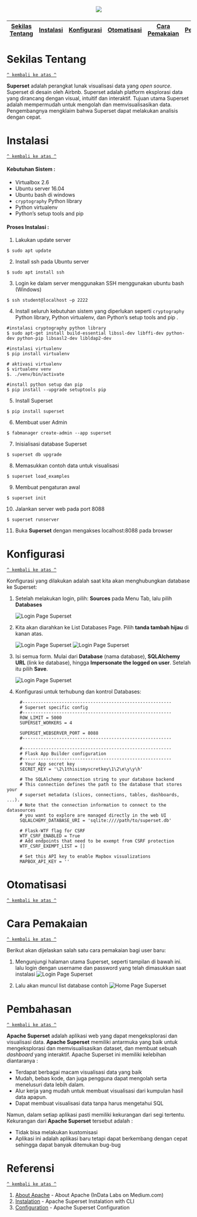 
<h5 align="center"><img src="https://cloud.githubusercontent.com/assets/130878/20946612/49a8a25c-bbc0-11e6-8314-10bef902af51.png"></h5>

[Sekilas Tentang](#sekilas-tentang) | [Instalasi](#instalasi) | [Konfigurasi](#konfigurasi) | [Otomatisasi](#otomatisasi) | [Cara Pemakaian](#cara-pemakaian) | [Pembahasan](#pembahasan) | [Referensi](#referensi)
:---:|:---:|:---:|:---:|:---:|:---:|:---:

# Sekilas Tentang
[`^ kembali ke atas ^`](#)

**Superset** adalah perangkat lunak visualisasi data yang *open source*. Superset di desain oleh Airbnb. Superset adalah platform eksplorasi data yang dirancang dengan visual, intuitif dan interaktif. Tujuan utama Superset adalah mempermudah untuk mengolah dan memvisualisasikan data. Pengembangnya mengklaim bahwa Superset dapat melakukan analisis dengan cepat. 

# Instalasi
[`^ kembali ke atas ^`](#)

#### Kebutuhan Sistem :
- Virtualbox 2.6
- Ubuntu server 16.04
- Ubuntu bash di windows
- `cryptography` Python library
- Python virtualenv
- Python’s setup tools and pip

#### Proses Instalasi :
1. Lakukan update server
```
$ sudo apt update
```

2. Install ssh pada Ubuntu server
```
$ sudo apt install ssh
```

3. Login ke dalam server menggunakan SSH menggunakan ubuntu bash (Windows)
```
$ ssh student@localhost –p 2222
```

4. Install seluruh kebutuhan sistem yang diperlukan seperti `cryptography` Python library, Python virtualenv, dan Python’s setup tools and pip . 
```
#instalasi cryptography python library
$ sudo apt-get install build-essential libssl-dev libffi-dev python-dev python-pip libsasl2-dev libldap2-dev

#instalasi virtualenv
$ pip install virtualenv

# aktivasi virtualenv
$ virtualenv venv
$. ./venv/bin/activate

#install python setup dan pip
$ pip install --upgrade setuptools pip
```

5. Install Superset
```
$ pip install superset
```

6. Membuat user Admin
```
$ fabmanager create-admin --app superset
```

7. Inisialisasi database Superset
```
$ superset db upgrade
```

8. Memasukkan contoh data untuk visualisasi
```
$ superset load_examples
```

9. Membuat pengaturan awal
```
$ superset init
```

10. Jalankan server web pada port 8088
```
$ superset runserver
```
11. Buka **Superset** dengan mengakses localhost:8088 pada browser


# Konfigurasi

[`^ kembali ke atas ^`](#)

Konfigurasi yang dilakukan adalah saat kita akan menghubungkan database ke Superset: 

1. Setelah melakukan login, pilih: **Sources** pada Menu Tab, lalu pilih **Databases**
     
     ![Login Page Superset](https://github.com/hafidz1997/KOMDAT/blob/master/3.0.PNG)

2. Kita akan diarahkan ke List Databases Page. Pilih **tanda tambah hijau** di kanan atas. 
     
     ![Login Page Superset](https://github.com/hafidz1997/KOMDAT/blob/master/3.PNG)
     ![Login Page Superset](https://github.com/hafidz1997/KOMDAT/blob/master/3.1.PNG)

3. Isi semua form. Mulai dari **Database** (nama database), **SQLAlchemy URL** (link ke database), hingga **Impersonate the logged on user**. Setelah itu pilih **Save**.
     
     ![Login Page Superset](https://github.com/hafidz1997/KOMDAT/blob/master/4.png)
     
4. Konfigurasi untuk terhubung dan kontrol Databases:
```
     #---------------------------------------------------------
     # Superset specific config
     #---------------------------------------------------------
     ROW_LIMIT = 5000
     SUPERSET_WORKERS = 4

     SUPERSET_WEBSERVER_PORT = 8088
     #---------------------------------------------------------

     #---------------------------------------------------------
     # Flask App Builder configuration
     #---------------------------------------------------------
     # Your App secret key
     SECRET_KEY = '\2\1thisismyscretkey\1\2\e\y\y\h'

     # The SQLAlchemy connection string to your database backend
     # This connection defines the path to the database that stores your
     # superset metadata (slices, connections, tables, dashboards, ...).
     # Note that the connection information to connect to the datasources
     # you want to explore are managed directly in the web UI
     SQLALCHEMY_DATABASE_URI = 'sqlite:////path/to/superset.db'

     # Flask-WTF flag for CSRF
     WTF_CSRF_ENABLED = True
     # Add endpoints that need to be exempt from CSRF protection
     WTF_CSRF_EXEMPT_LIST = []

     # Set this API key to enable Mapbox visualizations
     MAPBOX_API_KEY = ''
```

# Otomatisasi
[`^ kembali ke atas ^`](#)

# Cara Pemakaian
[`^ kembali ke atas ^`](#)

Berikut akan dijelaskan salah satu cara pemakaian bagi user baru:

1. Mengunjungi halaman utama Superset, seperti tampilan di bawah ini. lalu login dengan username dan password yang telah dimasukkan saat instalasi
![Login Page Superset](https://github.com/hafidz1997/KOMDAT/blob/master/1.PNG)

2. Lalu akan muncul list database contoh
![Home Page Superset](https://github.com/hafidz1997/KOMDAT/blob/master/2.PNG)




# Pembahasan
[`^ kembali ke atas ^`](#)

**Apache Superset** adalah aplikasi web yang dapat mengeksplorasi dan visualisasi data. **Apache Superset** memiliki antarmuka yang baik untuk mengeksplorasi dan memvisualisasikan dataset, dan membuat sebuah *dashboard* yang interaktif. Apache Superset ini memiliki kelebihan diantaranya :
- Terdapat berbagai macam visualisasi data yang baik
- Mudah, bebas kode, dan juga pengguna dapat mengolah serta menelusuri data lebih dalam. 
- Alur kerja yang mudah untuk membuat visualisasi dari kumpulan hasil data apapun.
- Dapat membuat visualisasi data tanpa harus mengetahui SQL


Namun, dalam setiap aplikasi pasti memiliki kekurangan dari segi tertentu. Kekurangan dari **Apache Superset** tersebut adalah :
- Tidak bisa melakukan kustomisasi
- Aplikasi ini adalah aplikasi baru tetapi dapat berkembang dengan cepat sehingga dapat banyak ditemukan bug-bug 





# Referensi
[`^ kembali ke atas ^`](#)

1. [About Apache](https://medium.com/@InDataLabs/superset-benefits-and-limitations-of-the-open-source-data-visualization-tool-by-airbnb-8dc8ac81efa9) - About Apache (InData Labs on Medium.com)
2. [Instalation](https://github.com/apache/incubator-superset) - Apache Superset Instalation with CLI
3. [Configuration](https://superset.apache.org) - Apache Superset Configuration
